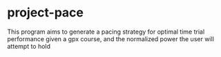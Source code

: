 # project-pace
This program aims to generate a pacing strategy for optimal time trial performance given a gpx course, and the normalized power the user will attempt to hold
